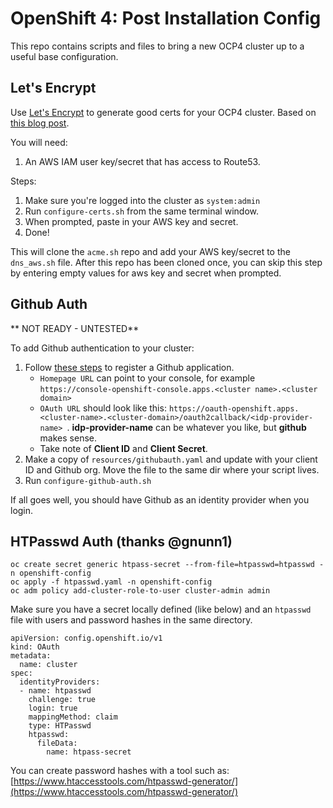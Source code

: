 # OpenShift 4: Post Installation Config

This repo contains scripts and files to bring a new OCP4 cluster up to a useful base configuration.

## Let's Encrypt

Use [Let's Encrypt](https://letsencrypt.org/) to generate good certs for your OCP4 cluster.  Based on [this blog post](https://blog.openshift.com/requesting-and-installing-lets-encrypt-certificates-for-openshift-4/).

You will need:
1. An AWS IAM user key/secret that has access to Route53.

Steps:
1. Make sure you're logged into the cluster as `system:admin`
2. Run `configure-certs.sh` from the same terminal window.
3. When prompted, paste in your AWS key and secret.  
4. Done!

This will clone the `acme.sh` repo and add your AWS key/secret to the `dns_aws.sh` file.  After this repo has been cloned once, you can skip this step by entering empty values for aws key and secret when prompted.

## Github Auth

** NOT READY - UNTESTED**

To add Github authentication to your cluster:
1. Follow [these steps](https://docs.openshift.com/container-platform/4.1/authentication/identity_providers/configuring-github-identity-provider.html#identity-provider-registering-github_configuring-github-identity-provider) to register a Github application.
    * `Homepage URL` can point to your console, for example `https://console-openshift-console.apps.<cluster name>.<cluster domain>`
    * `OAuth URL` should look like this: `https://oauth-openshift.apps.<cluster-name>.<cluster-domain>/oauth2callback/<idp-provider-name>
`.  **idp-provider-name** can be whatever you like, but **github** makes sense.
    * Take note of **Client ID** and **Client Secret**.
2. Make a copy of `resources/githubauth.yaml` and update with your client ID and Github org.  Move the file to the same dir where your script lives.
3. Run `configure-github-auth.sh`

If all goes well, you should have Github as an identity provider when you login.


## HTPasswd Auth (thanks @gnunn1)

```
oc create secret generic htpass-secret --from-file=htpasswd=htpasswd -n openshift-config
oc apply -f htpasswd.yaml -n openshift-config
oc adm policy add-cluster-role-to-user cluster-admin admin
```

Make sure you have a secret locally defined (like below) and an `htpasswd` file with users and password hashes in the same directory.

```
apiVersion: config.openshift.io/v1
kind: OAuth
metadata:
  name: cluster
spec:
  identityProviders:
  - name: htpasswd
    challenge: true 
    login: true 
    mappingMethod: claim 
    type: HTPasswd
    htpasswd:
      fileData:
        name: htpass-secret
```

You can create password hashes with a tool such as:
[https://www.htaccesstools.com/htpasswd-generator/](https://www.htaccesstools.com/htpasswd-generator/)
